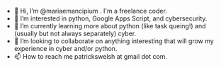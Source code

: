- 👋 Hi, I’m @mariaemancipium . I'm a freelance coder.
- 👀 I’m interested in python, Google Apps Script, and cybersecurity.
- 🌱 I’m currently learning more about python (like task queing!) and (usually but not always separately) cyber.
- 💞️ I’m looking to collaborate on anything interesting that will grow my experience in cyber and/or python.
- 📫 How to reach me patrickswelsh at gmail dot com.
